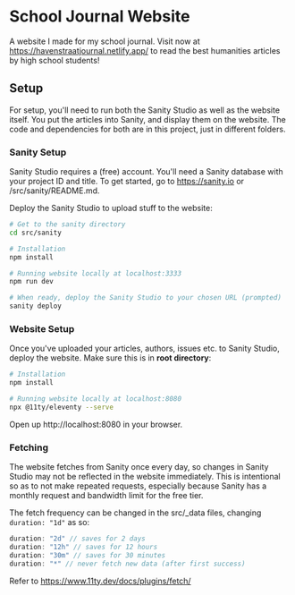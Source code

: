 # School Journal Website

A website I made for my school journal. Visit now at https://havenstraatjournal.netlify.app/ to read the best humanities articles by high school students!


## Setup
For setup, you'll need to run both the Sanity Studio as well as the website itself. You put the articles into Sanity, and display them on the website. The code and dependencies for both are in this project, just in different folders.

### Sanity Setup
Sanity Studio requires a (free) account. You'll need a Sanity database with your project ID and title. To get started, go to https://sanity.io or /src/sanity/README.md.

Deploy the Sanity Studio to upload stuff to the website:
```bash
# Get to the sanity directory
cd src/sanity

# Installation
npm install

# Running website locally at localhost:3333
npm run dev

# When ready, deploy the Sanity Studio to your chosen URL (prompted)
sanity deploy
```

### Website Setup
Once you've uploaded your articles, authors, issues etc. to Sanity Studio, deploy the website. Make sure this is in **root directory**:
```bash
# Installation
npm install

# Running website locally at localhost:8080
npx @11ty/eleventy --serve
```
Open up http://localhost:8080 in your browser.

### Fetching
The website fetches from Sanity once every day, so changes in Sanity Studio may not be reflected in the website immediately. This is intentional so as to not make repeated requests, especially because Sanity has a monthly request and bandwidth limit for the free tier. 

The fetch frequency can be changed in the src/_data files, changing `duration: "1d"` as so:
```js
duration: "2d" // saves for 2 days
duration: "12h" // saves for 12 hours
duration: "30m" // saves for 30 minutes
duration: "*" // never fetch new data (after first success)
```
Refer to https://www.11ty.dev/docs/plugins/fetch/


